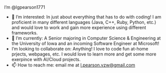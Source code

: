 I’m @lgpearson1771
- 👀 I’m interested: In just about everything that has to do with coding! I am proficient in many different languages (Java, C++, Ruby, Python, etc.) and would love to work and gain more experience using different frameworks.
- 🌱 I’m currently: A Senior majoring in Computer Science & Engineering at the University of Iowa and an incoming Software Engineer at Microsoft!
- I’m looking to collaborate on: Anything! I love to code fun at-home prjects, webpages, etc. I would love to learn more and get some more exerpince with AI/Cloud projects.
- 📫 How to reach me: email me at l.pearson.vzw@gmail.com

<!---
lgpearson1771/lgpearson1771 is a ✨ special ✨ repository because its `README.md` (this file) appears on your GitHub profile.
You can click the Preview link to take a look at your changes.
--->
